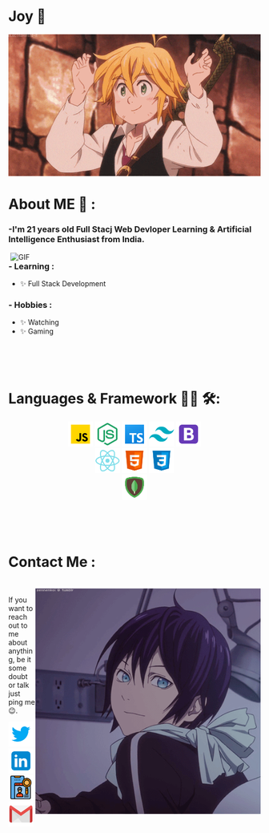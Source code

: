 # Joy 👋

<div align="center">
<img hight="300" width="700" alt="GIF" align="center" src="./assets/gif/1.gif">
</div>

# About ME 💬 :

### -I'm 21 years old Full Stacj Web Devloper Learning & Artificial Intelligence Enthusiast from India.

<img hight="400" width="500" alt="GIF" align="right" src="./assets/gif/2.gif">


### - Learning :
- ✨ Full Stack Development

### - Hobbies : 
- ✨ Watching 
- ✨ Gaming

</br>
</br>
</br>


# Languages & Framework 👨‍💻 🛠:

<p align="center">
<img src="./assets/icon/javascript.svg" alt="japascript" height="50px" />
<img src="./assets/icon/node-js.svg" alt="nodejs" height="50px" />
<img src="./assets/icon/typescript.svg" alt="typascript" height="50px" />
<img src="./assets/icon/tailwindcss.svg" alt="tailwindcss" height="50px" />
<img src="./assets/icon/bootstrap.svg" alt="bootstrap" height="50px" />
<br />
<img src="./assets/icon/react.svg" alt="react" height="50px" />
<img src="./assets/icon/html-5.svg" alt="html" height="50px" />
<img src="./assets/icon/css3.svg" alt="css" height="50px" />
<br />
<img src="./assets/icon/mongodb.svg" height="50px" alt="mongodb" height="50px" />
</p>

</br>
</br>
</br>

# Contact Me :

<p>
 </br>


<img hight="320" width="450" align="right" alt="GIF" src="./assets/gif/3.gif">


If you want to reach out to me about anything, be it some doubt or talk just ping me 😉.


<a href="https://twitter.com/JoyKarmakar9871">
<img src="./assets/icon/twitter.svg" height="50px" alt="twitter" />
</a>
<a href="https://www.linkedin.com/in/joy-karmakar-cooch-behar">
<img src="./assets/icon/linkedin.svg" height="50px" alt="linkdeen" />
</a>
<a href="https://multipage-protfolio.vercel.app/">
<img src="./assets/icon/portfolio-64.png" height="50px" alt="protfolio" />
<a href="mailto:sourva55@gmail.com">
<img src="./assets/icon/gmail.svg" height="50px" alt="gmail" />
</a>
